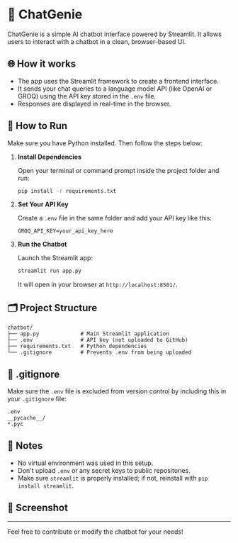 # 🤖 ChatGenie

ChatGenie is a simple AI chatbot interface powered by Streamlit. It allows users to interact with a chatbot in a clean, browser-based UI.

## 🌐 How it works

- The app uses the Streamlit framework to create a frontend interface.
- It sends your chat queries to a language model API (like OpenAI or GROQ) using the API key stored in the `.env` file.
- Responses are displayed in real-time in the browser.

## 🚀 How to Run

Make sure you have Python installed. Then follow the steps below:

1. **Install Dependencies**

   Open your terminal or command prompt inside the project folder and run:

   ```bash
   pip install -r requirements.txt
   ```

2. **Set Your API Key**

   Create a `.env` file in the same folder and add your API key like this:

   ```env
   GROQ_API_KEY=your_api_key_here
   ```

3. **Run the Chatbot**

   Launch the Streamlit app:

   ```bash
   streamlit run app.py
   ```

   It will open in your browser at `http://localhost:8501/`.

## 🗂️ Project Structure

```
chatbot/
├── app.py             # Main Streamlit application
├── .env               # API key (not uploaded to GitHub)
├── requirements.txt   # Python dependencies
└── .gitignore         # Prevents .env from being uploaded
```

## 🛑 .gitignore

Make sure the `.env` file is excluded from version control by including this in your `.gitignore` file:

```
.env
__pycache__/
*.pyc
```

## 📝 Notes

- No virtual environment was used in this setup.
- Don't upload `.env` or any secret keys to public repositories.
- Make sure `streamlit` is properly installed; if not, reinstall with `pip install streamlit`.

## 📸 Screenshot 




---

Feel free to contribute or modify the chatbot for your needs!
